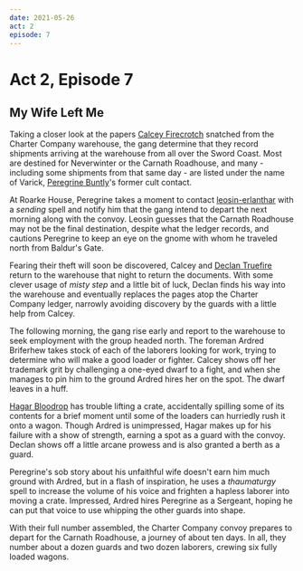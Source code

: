 ```yaml
---
date: 2021-05-26
act: 2
episode: 7
---
```

# Act 2, Episode 7
## My Wife Left Me
Taking a closer look at the papers [Calcey Firecrotch](../Characters/Calcey%20Firecrotch/%21index.md) snatched from the Charter Company warehouse, the gang determine that they record shipments arriving at the warehouse from all over the Sword Coast. Most are destined for Neverwinter or the Carnath Roadhouse, and many - including some shipments from that same day - are listed under the name of Varick, [Peregrine Buntly](../Characters/Peregrine%20Buntly/%21index.md)'s former cult contact.

At Roarke House, Peregrine takes a moment to contact [leosin-erlanthar](../../npcs/leosin-erlanthar.md) with a *sending* spell and notify him that the gang intend to depart the next morning along with the convoy. Leosin guesses that the Carnath Roadhouse may not be the final destination, despite what the ledger records, and cautions Peregrine to keep an eye on the gnome with whom he traveled north from Baldur's Gate.

Fearing their theft will soon be discovered, Calcey and [Declan Truefire](../Characters/Declan%20Truefire/%21index.md) return to the warehouse that night to return the documents. With some clever usage of *misty step* and a little bit of luck, Declan finds his way into the warehouse and eventually replaces the pages atop the Charter Company ledger, narrowly avoiding discovery by the guards with a little help from Calcey.

The following morning, the gang rise early and report to the warehouse to seek employment with the group headed north. The foreman Ardred Briferhew takes stock of each of the laborers looking for work, trying to determine who will make a good loader or fighter. Calcey shows off her trademark grit by challenging a one-eyed dwarf to a fight, and when she manages to pin him to the ground Ardred hires her on the spot. The dwarf leaves in a huff.

[Hagar Bloodrop](../Characters/Hagar%20Bloodrop/%21index.md) has trouble lifting a crate, accidentally spilling some of its contents for a brief moment until some of the loaders can hurriedly rush it onto a wagon. Though Ardred is unimpressed, Hagar makes up for his failure with a show of strength, earning a spot as a guard with the convoy. Declan shows off a little arcane prowess and is also granted a berth as a guard.

Peregrine's sob story about his unfaithful wife doesn't earn him much ground with Ardred, but in a flash of inspiration, he uses a *thaumaturgy* spell to increase the volume of his voice and frighten a hapless laborer into moving a crate. Impressed, Ardred hires Peregrine as a Sergeant, hoping he can put that voice to use whipping the other guards into shape.

With their full number assembled, the Charter Company convoy prepares to depart for the Carnath Roadhouse, a journey of about ten days. In all, they number about a dozen guards and two dozen laborers, crewing six fully loaded wagons.